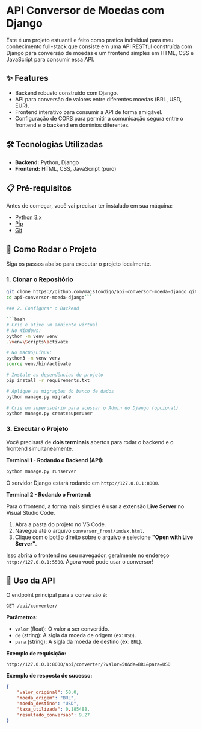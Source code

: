 # API Conversor de Moedas com Django

Este é um projeto estuantil e feito como pratica individual para meu conhecimento full-stack que consiste em uma API RESTful construída com Django para conversão de moedas e um frontend simples em HTML, CSS e JavaScript para consumir essa API.

## ✨ Features

- Backend robusto construído com Django.
- API para conversão de valores entre diferentes moedas (BRL, USD, EUR).
- Frontend interativo para consumir a API de forma amigável.
- Configuração de CORS para permitir a comunicação segura entre o frontend e o backend em domínios diferentes.

## 🛠️ Tecnologias Utilizadas

- **Backend:** Python, Django
- **Frontend:** HTML, CSS, JavaScript (puro)

## 📋 Pré-requisitos

Antes de começar, você vai precisar ter instalado em sua máquina:
- [Python 3.x](https://www.python.org/downloads/)
- [Pip](https://pip.pypa.io/en/stable/installation/)
- [Git](https://git-scm.com/downloads)

## 🚀 Como Rodar o Projeto

Siga os passos abaixo para executar o projeto localmente.

### 1. Clonar o Repositório

```bash
git clone https://github.com/mais1codigo/api-conversor-moeda-django.git
cd api-conversor-moeda-django```

### 2. Configurar o Backend

```bash
# Crie e ative um ambiente virtual
# No Windows:
python -m venv venv
.\venv\Scripts\activate

# No macOS/Linux:
python3 -m venv venv
source venv/bin/activate

# Instale as dependências do projeto
pip install -r requirements.txt

# Aplique as migrações do banco de dados
python manage.py migrate

# Crie um superusuário para acessar o Admin do Django (opcional)
python manage.py createsuperuser
```

### 3. Executar o Projeto

Você precisará de **dois terminais** abertos para rodar o backend e o frontend simultaneamente.

**Terminal 1 - Rodando o Backend (API):**
```bash
python manage.py runserver
```
O servidor Django estará rodando em `http://127.0.0.1:8000`.

**Terminal 2 - Rodando o Frontend:**

Para o frontend, a forma mais simples é usar a extensão **Live Server** no Visual Studio Code.
1. Abra a pasta do projeto no VS Code.
2. Navegue até o arquivo `conversor_front/index.html`.
3. Clique com o botão direito sobre o arquivo e selecione **"Open with Live Server"**.

Isso abrirá o frontend no seu navegador, geralmente no endereço `http://127.0.0.1:5500`. Agora você pode usar o conversor!

## 🔗 Uso da API

O endpoint principal para a conversão é:

`GET /api/converter/`

**Parâmetros:**
- `valor` (float): O valor a ser convertido.
- `de` (string): A sigla da moeda de origem (ex: `USD`).
- `para` (string): A sigla da moeda de destino (ex: `BRL`).

**Exemplo de requisição:**
```
http://127.0.0.1:8000/api/converter/?valor=50&de=BRL&para=USD
```

**Exemplo de resposta de sucesso:**
```json
{
    "valor_original": 50.0,
    "moeda_origem": "BRL",
    "moeda_destino": "USD",
    "taxa_utilizada": 0.185488,
    "resultado_conversao": 9.27
}
```
